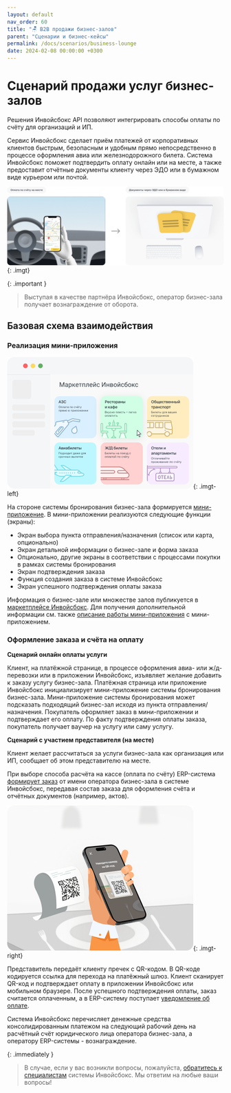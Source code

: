 ```yaml
---
layout: default
nav_order: 60
title: "🪑 B2B продажи бизнес-залов"
parent: "Сценарии и бизнес-кейсы"
permalink: /docs/scenarios/business-lounge
date: 2024-02-08 00:00:00 +0300
---
```


# Сценарий продажи услуг бизнес-залов

Решения Инвойсбокс API позволяют интегрировать способы оплаты по счёту для организаций и ИП.

Сервис Инвойсбокс сделает приём платежей от корпоративных клиентов быстрым, безопасным и удобным
прямо непосредственно в процессе оформления авиа или железнодорожного билета. Система Инвойсбокс
поможет подтвердить оплату онлайн или на месте, а также предоставит отчётные документы
клиенту через ЭДО или в бумажном виде курьером или почтой.

![Подключить](/assets/images/scenarios/gas/frame1.png){: .imgt}

{: .important }
> Выступая в качестве партнёра Инвойсбокс, оператор бизнес-зала получает вознаграждение от оборота.

## Базовая схема взаимодействия

### Реализация мини-приложения

![Маркетплейс](/assets/images/scenarios/ras/marketplace.png){: .imgt-left}

На стороне системы бронирования бизнес-зала формируется [мини-приложение](/docs/marketplace/mini-apps).
В мини-приложении реализуются следующие функции (экраны):
- Экран выбора пункта отправления/назначения (список или карта, опционально)
- Экран детальной информации о бизнес-зале и форма заказа
- Опционально, другие экраны в соответствии с процессами покупки в рамках системы бронирования
- Экран подтверждения заказа
- Функция создания заказа в системе Инвойсбокс
- Экран успешного подтверждения оплаты заказа

Информация о бизнес-зале или множестве залов публикуется в [маркетплейсе Инвойсбокс](/docs/marketplace).
Для получения дополнительной информации см. также [описание работы мини-приложения](/docs/marketplace/mini-apps/description/) с
мини-приложением.

### Оформление заказа и счёта на оплату

**Сценарий онлайн оплаты услуги**

Клиент, на платёжной странице, в процессе оформления авиа- или ж/д- перевозки или в приложении Инвойсбокс, изъявляет
желание добавить к заказу услугу бизнес-зала. Платёжная страница или приложение Инвойсбокс инициализирует мини-приложение
системы бронирования бизнес-зала. Мини-приложение системы бронирования может подсказать подходящий бизнес-зал исходя из
пункта отправления/назначения. Покупатель оформляет заказ в мини-приложении и подтверждает его оплату. По факту
подтверждения оплаты заказа, покупатель получает ваучер на услугу или саму услугу.

**Сценарий с участием представителя (на месте)**

Клиент желает рассчитаться за услуги бизнес-зала как организация или ИП, сообщает об этом представителю на месте.

При выборе способа расчёта на кассе (оплата по счёту) ERP-система [формирует заказ](/docs/merchant/order/create/)
от имени оператора бизнес-зала в системе Инвойсбокс, передавая состав заказа для оформления счёта и отчётных документов
(например, актов).

![Пречек](/assets/images/scenarios/ras/frame3.png){: .imgt-right}

Представитель передаёт клиенту пречек с QR-кодом. В QR-коде кодируется ссылка для перехода на платёжный шлюз.
Клиент сканирует QR-код и подтверждает оплату в приложении Инвойсбокс или мобильном браузере. После успешного подтверждения
оплаты, заказ считается оплаченным, а в ERP-систему поступает [уведомление об оплате](/docs/merchant/notification).

Система Инвойсбокс перечисляет денежные средства консолидированным платежом на следующий рабочий день на
расчётный счёт юридического лица оператора бизнес-зала, а оператору ERP-системы - вознаграждение.

{: .immediately }
> В случае, если у вас возникли вопросы, пожалуйста, [обратитесь к специалистам](https://www.invoicebox.ru/ru/contacts/feedback.html)
> системы Инвойсбокс. Мы ответим на любые ваши вопросы!
